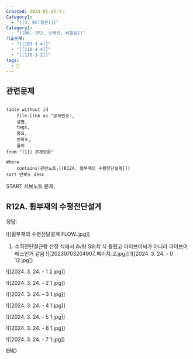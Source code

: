 ```yaml
---
Created: 2024-01-24(수)
Category1:
  - "[[4. RC(철콘)]]"
Category2:
  - "[[06. 전단, 브래킷, 비틀림]]"
기출문제:
  - "[[103-3-4]]"
  - "[[110-4-4]]"
  - "[[116-3-2]]"
tags:
  - 🧮
---
```

## 관련문제
```dataview

table without id
	file.link as "문제번호",
	설명,
	tags,
	중요,
	반복도,
	풀이
from "(11) 문제모음"

Where
	contains(관련노트,[[R12A. 휨부재의 수평전단설계]])
sort 반복도 desc

```

START
서브노트
문제:  
## R12A. 휨부재의 수평전단설계


정답: 

![[휨부재의 수평전달설계 FLOW..jpg]]
1. 수직전단철근량 산정 식에서 Av랑 S위치 식 틀렸고 파이브이씨가 아니라 파이브이에스인거 같음
![[20230703204907_페이지_2.jpg]]
![[2024. 3. 24. - 0 12.jpg]]

![[2024. 3. 24. - 1 2.jpg]]

![[2024. 3. 24. - 2 1.jpg]]

![[2024. 3. 24. - 3 1.jpg]]

![[2024. 3. 24. - 4 1.jpg]]

![[2024. 3. 24. - 5 1.jpg]]

![[2024. 3. 24. - 6 1.jpg]]

![[2024. 3. 24. - 7 1.jpg]]
<!--ID: 1706098363832-->
END


